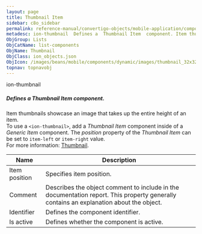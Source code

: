 ```yaml
---
layout: page
title: Thumbnail Item
sidebar: c8o_sidebar
permalink: reference-manual/convertigo-objects/mobile-application/components/list-components/thumbnail-item/
metadesc: ion-thumbnail  Defines a  Thumbnail Item  component. Item thumbnails showcase an image that takes up the entire height of an item. To use a  &lt;ion-t
ObjGroup: Lists
ObjCatName: list-components
ObjName: Thumbnail
ObjClass: ion_objects.json
ObjIcon: /images/beans/mobile/components/dynamic/images/thumbnail_32x32.png
topnav: topnavobj
---
```

ion-thumbnail<br/>

##### Defines a <i>Thumbnail Item</i> component.<br/>
Item thumbnails showcase an image that takes up the entire height of an item.<br/>
To use a <code>&lt;ion-thumbnail&gt;</code>, add a <i>Thumbnail Item</i> component inside of a <i>Generic Item</i> component. The <i>position</i> property of the <i>Thumbnail Item</i> can be set to <code>item-left</code> or <code>item-right</code> value.<br/>
 For more information: <a href='https://ionicframework.com/docs/v3/components/#thumbnail-list' target='_blank'>Thumbnail</a>.

Name | Description 
--- | ---
Item position | Specifies item position.
Comment | Describes the object comment to include in the documentation report.  This property generally contains an explanation about the object. 
Identifier | Defines the component identifier.  
Is active | Defines whether the component is active. 

